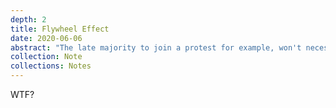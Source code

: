 ```yaml
---
depth: 2
title: Flywheel Effect
date: 2020-06-06
abstract: "The late majority to join a protest for example, won't necessarily be protesting because they believe what you believe. They'll be doing so, because it has now become socially dangerous not too."
collection: Note
collections: Notes
---
```

WTF?